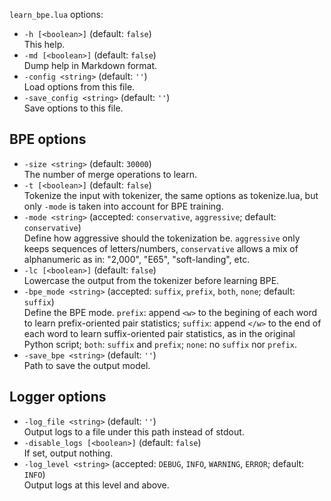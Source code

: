 <!--- This file was automatically generated. Do not modify it manually but use the docs/options/generate.sh script instead. -->

`learn_bpe.lua` options:

* `-h [<boolean>]` (default: `false`)<br/>This help.
* `-md [<boolean>]` (default: `false`)<br/>Dump help in Markdown format.
* `-config <string>` (default: `''`)<br/>Load options from this file.
* `-save_config <string>` (default: `''`)<br/>Save options to this file.

## BPE options

* `-size <string>` (default: `30000`)<br/>The number of merge operations to learn.
* `-t [<boolean>]` (default: `false`)<br/>Tokenize the input with tokenizer, the same options as tokenize.lua, but only `-mode` is taken into account for BPE training.
* `-mode <string>` (accepted: `conservative`, `aggressive`; default: `conservative`)<br/>Define how aggressive should the tokenization be. `aggressive` only keeps sequences of letters/numbers, `conservative` allows a mix of alphanumeric as in: "2,000", "E65", "soft-landing", etc.
* `-lc [<boolean>]` (default: `false`)<br/>Lowercase the output from the tokenizer before learning BPE.
* `-bpe_mode <string>` (accepted: `suffix`, `prefix`, `both`, `none`; default: `suffix`)<br/>Define the BPE mode. `prefix`: append `<w>` to the begining of each word to learn prefix-oriented pair statistics; `suffix`: append `</w>` to the end of each word to learn suffix-oriented pair statistics, as in the original Python script; `both`: `suffix` and `prefix`; `none`: no `suffix` nor `prefix`.
* `-save_bpe <string>` (default: `''`)<br/>Path to save the output model.

## Logger options

* `-log_file <string>` (default: `''`)<br/>Output logs to a file under this path instead of stdout.
* `-disable_logs [<boolean>]` (default: `false`)<br/>If set, output nothing.
* `-log_level <string>` (accepted: `DEBUG`, `INFO`, `WARNING`, `ERROR`; default: `INFO`)<br/>Output logs at this level and above.
